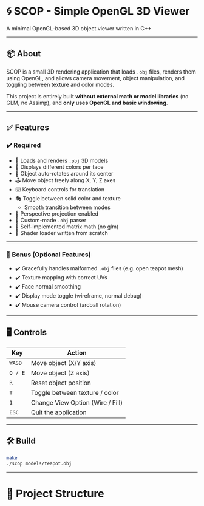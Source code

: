 # 🌀 SCOP - Simple OpenGL 3D Viewer

A minimal OpenGL-based 3D object viewer written in C++

---

## 📦 About

SCOP is a small 3D rendering application that loads `.obj` files, renders them using OpenGL, and allows camera movement, object manipulation, and toggling between texture and color modes.

This project is entirely built **without external math or model libraries** (no GLM, no Assimp), and **only uses OpenGL and basic windowing**.

---

## ✅ Features

### ✔️ Required

- 🧱 Loads and renders `.obj` 3D models
- 🎨 Displays different colors per face
- 🔄 Object auto-rotates around its center
- 🕹️ Move object freely along X, Y, Z axes
- ⌨️ Keyboard controls for translation
- 🎭 Toggle between solid color and texture
  - Smooth transition between modes
- 🔲 Perspective projection enabled
- 📂 Custom-made `.obj` parser
- 🧮 Self-implemented matrix math (no glm)
- 📜 Shader loader written from scratch

---

### 🌟 Bonus (Optional Features)

- ✔️ Gracefully handles malformed `.obj` files (e.g. open teapot mesh)
- ✔️ Texture mapping with correct UVs
- ✔️ Face normal smoothing
- ✔️ Display mode toggle (wireframe, normal debug)
- ✔️ Mouse camera control (arcball rotation)

---

## 🖥️ Controls

| Key         | Action                          |
|-------------|---------------------------------|
| `WASD`      | Move object (X/Y axis)          |
| `Q / E`     | Move object (Z axis)            |
| `R`         | Reset object position           |
| `T`         | Toggle between texture / color  |
| `1`         | Change View Option (Wire / Fill)|
| `ESC`       | Quit the application            |

---

## 🛠️ Build

```bash
make
./scop models/teapot.obj
```
___

# 📁 Project Structure
